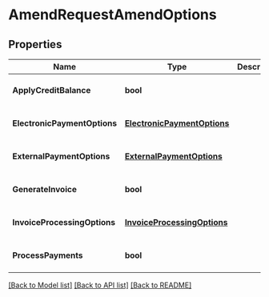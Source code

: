 # AmendRequestAmendOptions

## Properties
Name | Type | Description | Notes
------------ | ------------- | ------------- | -------------
**ApplyCreditBalance** | **bool** |  | [optional] [default to null]
**ElectronicPaymentOptions** | [**ElectronicPaymentOptions**](ElectronicPaymentOptions.md) |  | [optional] [default to null]
**ExternalPaymentOptions** | [**ExternalPaymentOptions**](ExternalPaymentOptions.md) |  | [optional] [default to null]
**GenerateInvoice** | **bool** |  | [optional] [default to null]
**InvoiceProcessingOptions** | [**InvoiceProcessingOptions**](InvoiceProcessingOptions.md) |  | [optional] [default to null]
**ProcessPayments** | **bool** |  | [optional] [default to null]

[[Back to Model list]](../README.md#documentation-for-models) [[Back to API list]](../README.md#documentation-for-api-endpoints) [[Back to README]](../README.md)


